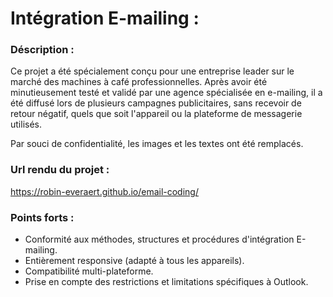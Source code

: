 # Intégration E-mailing :

### Déscription : 
Ce projet a été spécialement conçu pour une entreprise leader sur le marché des machines à café professionnelles. 
Après avoir été minutieusement testé et validé par une agence spécialisée en e-mailing, il a été diffusé lors de plusieurs campagnes publicitaires, sans recevoir de retour négatif, quels que soit l'appareil ou la plateforme de messagerie utilisés.


Par souci de confidentialité, les images et les textes ont été remplacés.

### Url rendu du projet :
https://robin-everaert.github.io/email-coding/

### Points forts : 
* Conformité aux méthodes, structures et procédures d'intégration E-mailing.
* Entièrement responsive (adapté à tous les appareils).
* Compatibilité multi-plateforme.
* Prise en compte des restrictions et limitations spécifiques à Outlook.

